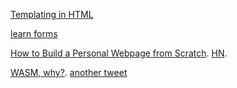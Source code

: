 [Templating in HTML](https://twitter.com/KittyGiraudel/status/1575815588047253504)

[learn forms](https://web.dev/learn/forms/)

[How to Build a Personal Webpage from Scratch](https://rutar.org/writing/how-to-build-a-personal-webpage-from-scratch/). [HN](https://news.ycombinator.com/item?id=33017056).

[WASM, why?](https://twitter.com/mattaningram/status/1576012476365557760). [another tweet](https://twitter.com/simonw/status/1576001019296636928)

[<dialog> on MDN](https://developer.mozilla.org/en-us/docs/web/html/element/dialog). [HTML spec](https://html.spec.whatwg.org/multipage/interactive-elements.html#the-dialog-element). [DOM interface](https://html.spec.whatwg.org/multipage/interactive-elements.html#the-dialog-element) 

[HTML living standard](https://html.spec.whatwg.org/multipage/)

[innerText](http://perfectionkills.com/the-poor-misunderstood-innerText/)

[openapi 3.1](https://spec.openapis.org/oas/v3.1.0)

    - [path item object](https://spec.openapis.org/oas/v3.1.0#pathItemObject)

      > In case a Path Item Object field appears both in the defined object and the referenced object, the behavior is undefined. See the rules for resolving Relative References.

    - [schema object](https://spec.openapis.org/oas/v3.1.0#schemaObject)

[The hidden depths of the input element](https://lobste.rs/s/iq3wbg/hidden_depths_input_element)

[Building a Good Download… Button?](https://css-tricks.com/building-good-download-button/). [Links vs. Buttons in Modern Web Applications
(2016)](https://marcysutton.com/links-vs-buttons-in-modern-web-applications)

> the whole purpose of a link has always been to download content.

> Buttons perform actions, but they don’t inherently “get” documents. While they can be used to get data, it’s often to change state of a current document, not to retrieve and render a new one. They can get data, in regards to the functionality of forms, but it continues to be within the context of updating a web document, not downloading an individual file.

> Long story short, the download attribute is unique to anchor links for a reason. download augments the inherent functionality of the link retrieving data. It side steps the attempt to render the file in the browser and instead says, “You know what? I’m just going to save this for later…”

[What are pros/cons of using buttons instead of plain links to download a document?](https://ux.stackexchange.com/questions/140744/what-are-pros-cons-of-using-buttons-instead-of-plain-links-to-download-a-documen)

[HTML Templates Instead of Reactivity](https://guseyn.com/html/posts/templates-instead-of-reactivity.html)

[Downloading files from Ajax POST Requests](https://stackoverflow.com/a/67004804/1364288)

[parts of an URL](https://web.dev/articles/url-parts)

[A Button Per form or One Form with Multiple Buttons](https://kentcdodds.com/calls/04/33/a-button-per-form-or-one-form-with-multiple-buttons). [spotify](https://open.spotify.com/episode/1WvzOGnSSN7GGQiAHnhde7)

[footer](https://developer.mozilla.org/en-US/docs/Web/HTML/Element/footer). [sectioning content](https://developer.mozilla.org/en-US/docs/Web/HTML/Content_categories#sectioning_content). [from the spec](https://www.w3.org/TR/2010/WD-html5-20101019/content-models.html#sectioning-content-0). [Is it ok to have section tag within footer tag in HTML5?](https://stackoverflow.com/questions/25945068/is-it-ok-to-have-section-tag-within-footer-tag-in-html5).

> represents a footer for its nearest ancestor sectioning content or sectioning root element

> Sectioning content, a subset of flow content, creates a section in the current outline defining the scope of <header> and <footer> elements.

> <section> can be a descendant of <footer>, however <header>, <footer>, and <main> cannot.

[main doesn't seem to be sectioning content!](https://developer.mozilla.org/en-US/docs/Web/HTML/Element/main). [why <main> tag of html is not a sectioning content but <aside> is](https://stackoverflow.com/questions/59762687/why-main-tag-of-html-is-not-a-sectioning-content-but-aside-is)

> Content categories Flow content, palpable content.

> The content of a <main> element should be unique to the document. Content that is repeated across a set of documents or document sections such as sidebars, navigation links, copyright information, site logos, and search forms shouldn't be included unless the search form is the main function of the page.

[header element](https://developer.mozilla.org/en-US/docs/Web/HTML/Element/header)

> The <header> element has an identical meaning to the site-wide banner landmark role, unless nested within sectioning content. Then, the <header> element is not a landmark.

> Otherwise, it is a section in the accessibility tree, and usually contains the surrounding section's heading (an h1 – h6 element) and optional subheading, but this is not required.

[HTML 5: When to use <article>, <aside>, <section> & <DIV>](https://www.sitepoint.com/community/t/html-5-when-to-use-article-aside-section-div/5742)

[article element](https://developer.mozilla.org/en-US/docs/Web/HTML/Element/article). [spec](https://www.w3.org/TR/2011/WD-html5-author-20110809/the-article-element.html). [article vs section](https://www.smashingmagazine.com/2022/07/article-section-elements-accessibility/). [more](https://www.smashingmagazine.com/2020/01/html5-article-section/).

> A given document can have multiple articles in it; for example, on a blog that shows the text of each article one after another as the reader scrolls, each post would be contained in an <article> element, possibly with one or more <section>s within.

> When an <article> element is nested, the inner element represents an article related to the outer element. For example, the comments of a blog post can be <article> elements nested in the <article> representing the blog post.

[section element in the HTML living standard](https://html.spec.whatwg.org/#the-section-element)

[cancelling events with `preventDefault`](https://developer.mozilla.org/en-US/docs/Web/API/Event/cancelable). [cancel event (not the same thing)](https://developer.mozilla.org/en-US/docs/Web/API/HTMLElement/cancel_event)

[indeterminate state checkboxes](https://developer.mozilla.org/en-US/docs/Web/HTML/Element/input/checkbox#indeterminate_state_checkboxes). [css tricks](https://css-tricks.com/indeterminate-checkboxes/). [example helper library](https://npm.io/package/select_all).

> In addition to the checked and unchecked states, there is a third state a checkbox can be in: indeterminate. This is a state in which it's impossible to say whether the item is toggled on or off. This is set using the HTMLInputElement object's indeterminate property via JavaScript (it cannot be set using an HTML attribute)

> There are not many use cases for this property. The most common is when a checkbox is available that "owns" a number of sub-options (which are also checkboxes). If all of the sub-options are checked, the owning checkbox is also checked, and if they're all unchecked, the owning checkbox is unchecked. If any one or more of the sub-options have a different state than the others, the owning checkbox is in the indeterminate state.

> The indeterminate state is visual only. The checkbox is still either checked or unchecked as a state. That means the visual indeterminate state masks the real value of the checkbox, so that better make sense in your UI!

[Web APIs](https://developer.mozilla.org/en-US/docs/Web/API)

[matching event listeners for removal](https://developer.mozilla.org/en-US/docs/Web/API/EventTarget/removeEventListener#matching_event_listeners_for_removal)

[boolean attributes](https://developer.mozilla.org/en-US/docs/Glossary/Boolean/HTML)

[Introduction to events](https://developer.mozilla.org/en-US/docs/Learn/JavaScript/Building_blocks/Events). [event handling attributes](https://developer.mozilla.org/en-US/docs/Web/HTML/Attributes#event_handler_attributes).

> The earliest method of registering event handlers found on the Web involved event handler HTML attributes (or inline event handlers) like the one shown above — the attribute value is literally the JavaScript code you want to run when the event occurs. 

> You can find HTML attribute equivalents for many of the event handler properties; however, you shouldn't use these — they are considered bad practice. It might seem easy to use an event handler attribute if you are doing something really quick, but they quickly become unmanageable and inefficient.

> All event handler attributes accept a string. The string will be used to synthesize a JavaScript function like function name(/*args*/) {body}, where name is the attribute's name, and body is the attribute's value. The handler receives the same parameters as its JavaScript event handler counterpart — most handlers receive only one event parameter

[Why you should say HTML classes, CSS class selectors, or CSS pseudo-classes, but not CSS classes](https://tantek.com/2012/353/b1/why-html-classes-css-class-selectors)

[vertical form controls](https://news.ycombinator.com/item?id=39757394)
